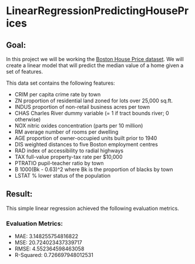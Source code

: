# LinearRegressionPredictingHousePrices


## Goal:
In this project we will be working the [Boston House Price dataset](https://www.kaggle.com/vikrishnan/boston-house-prices). We will create a linear model that will predict the median value of a home given a set of features.

This data set contains the following features:

* CRIM     per capita crime rate by town
* ZN       proportion of residential land zoned for lots over 25,000 sq.ft.
* INDUS    proportion of non-retail business acres per town
* CHAS     Charles River dummy variable (= 1 if tract bounds river; 0 otherwise)
* NOX      nitric oxides concentration (parts per 10 million)
* RM       average number of rooms per dwelling
* AGE      proportion of owner-occupied units built prior to 1940
* DIS      weighted distances to five Boston employment centres
* RAD      index of accessibility to radial highways
* TAX      full-value property-tax rate per $10,000
* PTRATIO  pupil-teacher ratio by town
* B        1000(Bk - 0.63)^2 where Bk is the proportion of blacks by town
* LSTAT    % lower status of the population

## Result:

This simple linear regression achieved the following evaluation metrics.

### Evaluation Metrics:

- MAE: 3.148255754816822
- MSE: 20.724023437339717
- RMSE: 4.552364598463058
- R-Squared: 0.726697948012531
